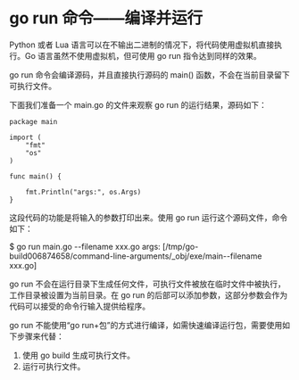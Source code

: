 # go run 命令——编译并运行

Python 或者 Lua 语言可以在不输出二进制的情况下，将代码使用虚拟机直接执行。Go 语言虽然不使用虚拟机，但可使用 go run 指令达到同样的效果。

go run 命令会编译源码，并且直接执行源码的 main() 函数，不会在当前目录留下可执行文件。

下面我们准备一个 main.go 的文件来观察 go run 的运行结果，源码如下：

```
package main

import (   
    "fmt"
    "os"
)

func main() {

    fmt.Println("args:", os.Args)
}
```

这段代码的功能是将输入的参数打印出来。使用 go run 运行这个源码文件，命令如下：

$ go run main.go --filename xxx.go
args: [/tmp/go-build006874658/command-line-arguments/_obj/exe/main--filename xxx.go]

go run 不会在运行目录下生成任何文件，可执行文件被放在临时文件中被执行，工作目录被设置为当前目录。在 go run 的后部可以添加参数，这部分参数会作为代码可以接受的命令行输入提供给程序。

go run 不能使用“go run+包”的方式进行编译，如需快速编译运行包，需要使用如下步骤来代替：

1.  使用 go build 生成可执行文件。
2.  运行可执行文件。